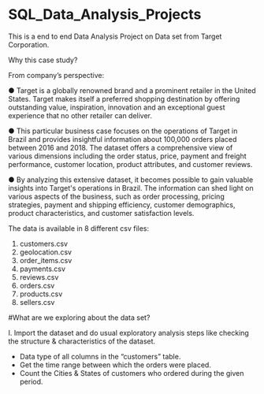 # SQL_Data_Analysis_Projects
This is a end to end Data Analysis Project on Data set from Target Corporation.

Why this case study?

From company’s perspective:
 
 
 ● Target is a globally renowned brand and a prominent retailer in the United States.
Target makes itself a preferred shopping destination by offering outstanding value,
inspiration, innovation and an exceptional guest experience that no other retailer can
deliver.


 ● This particular business case focuses on the operations of Target in Brazil and provides
insightful information about 100,000 orders placed between 2016 and 2018. The
dataset offers a comprehensive view of various dimensions including the order status,
price, payment and freight performance, customer location, product attributes, and
customer reviews.


 ● By analyzing this extensive dataset, it becomes possible to gain valuable insights into
Target's operations in Brazil. The information can shed light on various aspects of the
business, such as order processing, pricing strategies, payment and shipping efficiency,
customer demographics, product characteristics, and customer satisfaction levels.


The data is available in 8 different csv files:
1. customers.csv
2. geolocation.csv 
3. order_items.csv
4. payments.csv
5. reviews.csv
6. orders.csv
7. products.csv
8. sellers.csv


#What are we exploring about the data set?

I. Import the dataset and do usual exploratory analysis steps like checking the
structure & characteristics of the dataset.

* Data type of all columns in the “customers” table.
* Get the time range between which the orders were placed.
* Count the Cities & States of customers who ordered during the given period.

